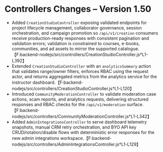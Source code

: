 # Controllers Changes – Version 1.50

- Added `CreationStudioController` exposing validated endpoints for project lifecycle management, collaborator governance, session orchestration, and campaign promotion so `/api/v1/creation` consumers receive production-ready responses with consistent pagination and validation errors; validation is constrained to courses, e-books, communities, and ad assets to mirror the supported catalogue.【F:backend-nodejs/src/controllers/CreationStudioController.js†L1-L392】
- Extended `CreationStudioController` with an `analyticsSummary` action that validates range/owner filters, enforces RBAC using the request actor, and returns aggregated metrics from the analytics service for the instructor dashboard.【F:backend-nodejs/src/controllers/CreationStudioController.js†L1-L120】
- Introduced `CommunityModerationController` to validate moderation case actions, scam reports, and analytics requests, delivering structured responses and RBAC checks for the `/api/v1/moderation` surface.【F:backend-nodejs/src/controllers/CommunityModerationController.js†L1-L342】
- Added `AdminIntegrationsController` to serve dashboard telemetry snapshots, manual CRM retry orchestration, and BYO API key CRUD/rotation/disable flows with deterministic error responses for the new admin integrations workspace.【F:backend-nodejs/src/controllers/AdminIntegrationsController.js†L1-L129】

